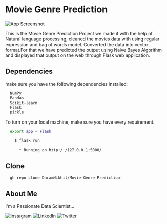 
# Movie Genre Prediction 

![App Screenshot](https://encrypted-tbn0.gstatic.com/images?q=tbn:ANd9GcQkddgGVWhMJ0gbn1wk7zJbxo3JtC2tjx7rhw&usqp=CAU)

This is the Movie Genre Prediction Project we made it with the help of Natural language processing, cleaned the movies data with using regular expression and bag of words model. Converted the data into vector format.For that we have predicted the output using Naive Bayes Algorithm and displayed that output on the web through  Flask web application.


## Dependencies

make sure you have the following dependencies installed:

```bash
  NumPy
  Pandas
  Scikit-learn
  Flask
  pickle  


```
    

To turn on your local machine, make sure you have every requirement.

```bash
  export app = Flask

    $ flask run

      * Running on http:/ /127.0.0.1:5000/
```



## Clone

```bash
  gh repo clone DaramNikhil/Movie-Genre-Prediction-
```
## About Me
I'm a Passionate Data Scientist...


[![Instagram](https://img.shields.io/badge/Instagram-%23E4405F.svg?logo=Instagram&logoColor=white)](https://instagram.com/https://www.instagram.com/nikhil.daram_/) [![LinkedIn](https://img.shields.io/badge/LinkedIn-%230077B5.svg?logo=linkedin&logoColor=white)](https://www.linkedin.com/in/daramnikhil) [![Twitter](https://img.shields.io/badge/Twitter-%231DA1F2.svg?logo=Twitter&logoColor=white)](https://twitter.com/Nikhildaram51?t=r64_acxsRKjpFbbAddfIGQ&s=09) 
